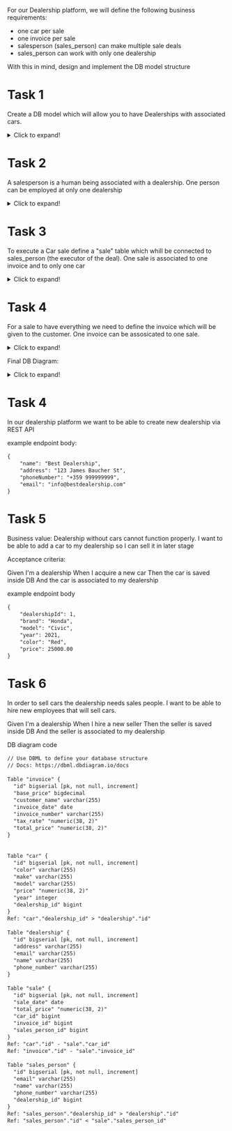 For our Dealership platform, we will define the following business requirements:
- one car per sale
- one invoice per sale
- salesperson (sales_person) can make multiple sale deals
- sales_person can work with only one dealership

With this in mind, design and implement the DB model structure

# Task 1
Create a DB model which will allow you to have Dealerships with associated cars.

<details>
  <summary>Click to expand!</summary>
  
  ![](images/Task1.png)
</details>


# Task 2
A salesperson is a human being associated with a dealership. One person can be employed at only one dealership

<details>
  <summary>Click to expand!</summary>
  
  ![](images/Task2.png)
</details>

# Task 3
To execute a Car sale define a "sale" table which whill be connected to sales_person (the executor of the deal). One sale is associated to one invoice and to only one car

<details>
  <summary>Click to expand!</summary>
  
  ![](images/Task3.png)
</details>

# Task 4
For a sale to have everything we need to define the invoice which will be given to the customer. One invoice can be assosicated to one sale.

<details>
  <summary>Click to expand!</summary>
  
  ![](images/Task4.png)
</details>

Final DB Diagram:
<details>
  <summary>Click to expand!</summary>
  
  ![](images/DBDiagram.png)
</details>

# Task 4
In our dealership platform we want to be able to create new dealership via REST API

example endpoint body:
```
{
    "name": "Best Dealership",
    "address": "123 James Baucher St",
    "phoneNumber": "+359 999999999",
    "email": "info@bestdealership.com"
}
```

# Task 5

Business value:
Dealership without cars cannot function properly. I want to be able to add a car to my dealership so I can sell it in later stage

Acceptance criteria:

Given I'm a dealership
When I acquire a new car
Then the car is saved inside DB
And the car is associated to my dealership


example endpoint body
```
{
    "dealershipId": 1,
    "brand": "Honda",
    "model": "Civic",
    "year": 2021,
    "color": "Red",
    "price": 25000.00
}

```

# Task 6
In order to sell cars the dealership needs sales people. I want to be able to hire new employees that will sell cars.

Given I'm a dealership
When I hire a new seller
Then the seller is saved inside DB
And the seller is associated to my dealership



DB diagram code
```
// Use DBML to define your database structure
// Docs: https://dbml.dbdiagram.io/docs

Table "invoice" {
  "id" bigserial [pk, not null, increment]
  "base_price" bigdecimal
  "customer_name" varchar(255)
  "invoice_date" date
  "invoice_number" varchar(255)
  "tax_rate" "numeric(38, 2)"
  "total_price" "numeric(38, 2)"
}


Table "car" {
  "id" bigserial [pk, not null, increment]
  "color" varchar(255)
  "make" varchar(255)
  "model" varchar(255)
  "price" "numeric(38, 2)"
  "year" integer
  "dealership_id" bigint
}
Ref: "car"."dealership_id" > "dealership"."id"

Table "dealership" {
  "id" bigserial [pk, not null, increment]
  "address" varchar(255)
  "email" varchar(255)
  "name" varchar(255)
  "phone_number" varchar(255)
}

Table "sale" {
  "id" bigserial [pk, not null, increment]
  "sale_date" date
  "total_price" "numeric(38, 2)"
  "car_id" bigint
  "invoice_id" bigint
  "sales_person_id" bigint
}
Ref: "car"."id" - "sale"."car_id"
Ref: "invoice"."id" - "sale"."invoice_id"

Table "sales_person" {
  "id" bigserial [pk, not null, increment]
  "email" varchar(255)
  "name" varchar(255)
  "phone_number" varchar(255)
  "dealership_id" bigint
}
Ref: "sales_person"."dealership_id" > "dealership"."id"
Ref: "sales_person"."id" < "sale"."sales_person_id"
```